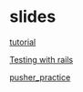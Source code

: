 # slides

[tutorial](https://growup-together.github.io/tech-share/slides/tutorial)

[Testing with rails](https://growup-together.github.io/tech-share/slides/testing_with_rails)

[pusher_practice](https://growup-together.github.io/tech-share/slides/pusher_proctice)

